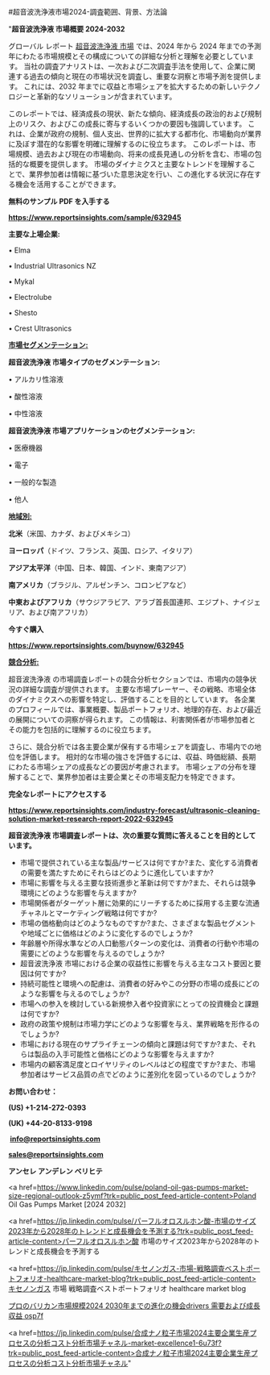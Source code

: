 #超音波洗浄液市場2024-調査範囲、背景、方法論

"<strong>超音波洗浄液 市場概要 2024-2032</strong>

グローバル レポート <a href=https://www.reportsinsights.com/sample/632945>超音波洗浄液 市場</a> では、2024 年から 2024 年までの予測年にわたる市場規模とその構成についての詳細な分析と理解を必要としています。 当社の調査アナリストは、一次および二次調査手法を使用して、企業に関連する過去の傾向と現在の市場状況を調査し、重要な洞察と市場予測を提供します。 これには、2032 年までに収益と市場シェアを拡大​​するための新しいテクノロジーと革新的なソリューションが含まれています。

このレポートでは、経済成長の現状、新たな傾向、経済成長の政治的および規制上のリスク、およびこの成長に寄与するいくつかの要因も強調しています。 これは、企業が政府の規制、個人支出、世界的に拡大する都市化、市場動向が業界に及ぼす潜在的な影響を明確に理解するのに役立ちます。 このレポートは、市場規模、過去および現在の市場動向、将来の成長見通しの分析を含む、市場の包括的な概要を提供します。 市場のダイナミクスと主要なトレンドを理解することで、業界参加者は情報に基づいた意思決定を行い、この進化する状況に存在する機会を活用することができます。

<strong><b>無料のサンプル PDF を入手する</b></strong>

<a href=https://www.reportsinsights.com/sample/632945><strong><u>https://www.reportsinsights.com/sample/632945</u></strong></a>

<strong>主要な上場企業:</strong>

• Elma

• Industrial Ultrasonics NZ

• Mykal

• Electrolube

• Shesto

• Crest Ultrasonics

<strong><u>市場セグメンテーション</u></strong><strong><u>:</u></strong>

<strong>超音波洗浄液 市場タイプのセグメンテーション:</strong>

• アルカリ性溶液

• 酸性溶液

• 中性溶液

<strong>超音波洗浄液 市場アプリケーションのセグメンテーション:</strong>

• 医療機器

• 電子

• 一般的な製造

• 他人

<strong><u>地域別</u></strong><strong><u>:</u></strong>

<strong>北米</strong>（米国、カナダ、およびメキシコ）

<strong>ヨーロッパ</strong>（ドイツ、フランス、英国、ロシア、イタリア）

<strong>アジア太平洋</strong>（中国、日本、韓国、インド、東南アジア）

<strong>南アメリカ</strong>（ブラジル、アルゼンチン、コロンビアなど）

<strong>中東およびアフリカ</strong>（サウジアラビア、アラブ首長国連邦、エジプト、ナイジェリア、および南アフリカ）

<strong>今すぐ購入</strong>

<a href=https://www.reportsinsights.com/buynow/632945><strong><u>https://www.reportsinsights.com/buynow/632945</u></strong></a>

<strong><u>競合分析:</u></strong>

超音波洗浄液 の市場調査レポートの競合分析セクションでは、市場内の競争状況の詳細な調査が提供されます。 主要な市場プレーヤー、その戦略、市場全体のダイナミクスへの影響を特定し、評価することを目的としています。 各企業のプロフィールでは、事業概要、製品ポートフォリオ、地理的存在、および最近の展開についての洞察が得られます。 この情報は、利害関係者が市場参加者とその能力を包括的に理解するのに役立ちます。

さらに、競合分析では各主要企業が保有する市場シェアを調査し、市場内での地位を評価します。 相対的な市場の強さを評価するには、収益、時価総額、長期にわたる市場シェアの成長などの要因が考慮されます。 市場シェアの分布を理解することで、業界参加者は主要企業とその市場支配力を特定できます。

<strong>完全なレポートにアクセスする</strong>

<a href=https://www.reportsinsights.com/industry-forecast/ultrasonic-cleaning-solution-market-research-report-2022-632945><strong><u><b>https://www.reportsinsights.com/industry-forecast/ultrasonic-cleaning-solution-market-research-report-2022-632945</b></u></strong></a>

<strong><b>超音波洗浄液 市場調査レポートは、次の重要な質問に答えることを目的としています。</b></strong>
<ul>
  <li>市場で提供されている主な製品/サービスは何ですか?また、変化する消費者の需要を満たすためにそれらはどのように進化していますか?</li>
  <li>市場に影響を与える主要な技術進歩と革新は何ですか?また、それらは競争環境にどのような影響を与えますか?</li>
  <li>市場関係者がターゲット層に効果的にリーチするために採用する主要な流通チャネルとマーケティング戦略は何ですか?</li>
  <li>市場の価格動向はどのようなものですか?また、さまざまな製品セグメントや地域ごとに価格はどのように変化するのでしょうか?</li>
  <li>年齢層や所得水準などの人口動態パターンの変化は、消費者の行動や市場の需要にどのような影響を与えるのでしょうか?</li>
  <li>超音波洗浄液 市場における企業の収益性に影響を与える主なコスト要因と要因は何ですか?</li>
  <li>持続可能性と環境への配慮は、消費者の好みやこの分野の市場の成長にどのような影響を与えるのでしょうか?</li>
  <li>市場への参入を検討している新規参入者や投資家にとっての投資機会と課題は何ですか?</li>
  <li>政府の政策や規制は市場力学にどのような影響を与え、業界戦略を形作るのでしょうか?</li>
  <li>市場における現在のサプライチェーンの傾向と課題は何ですか?また、それらは製品の入手可能性と価格にどのような影響を与えますか?</li>
  <li>市場内の顧客満足度とロイヤリティのレベルはどの程度ですか?また、市場参加者はサービス品質の点でどのように差別化を図っているのでしょうか?</li>
</ul>
<strong>お問い合わせ：</strong>

<strong>(US) +1-214-272-0393</strong>

<strong>(UK) +44-20-8133-9198</strong>

<strong> </strong><a href=info@reportsinsights.com><strong><u>info@reportsinsights.com</u></strong></a>

<a href=sales@reportsinsights.com><strong><u>sales@reportsinsights.com</u></strong></a>

<strong>アンセレ アンデレン ベリヒテ</strong>

<a href=https://www.linkedin.com/pulse/poland-oil-gas-pumps-market-size-regional-outlook-z5ymf?trk=public_post_feed-article-content>Poland Oil Gas Pumps Market [2024 2032]</a>

<a href=https://jp.linkedin.com/pulse/パーフルオロスルホン酸-市場のサイズ2023年から2028年のトレンドと成長機会を予測する?trk=public_post_feed-article-content>パーフルオロスルホン酸 市場のサイズ2023年から2028年のトレンドと成長機会を予測する</a>

<a href=https://jp.linkedin.com/pulse/キセノンガス-市場-戦略調査ベストポートフォリオ-healthcare-market-blog?trk=public_post_feed-article-content>キセノンガス 市場 戦略調査ベストポートフォリオ healthcare market blog</a>

<a href=https://www.linkedin.com/pulse/プロのバリカン市場規模2024-2030年までの進化の機会drivers-需要および成長収益-osp7f/>プロのバリカン市場規模2024 2030年までの進化の機会drivers 需要および成長収益 osp7f</a>

<a href=https://jp.linkedin.com/pulse/合成ナノ粒子市場2024主要企業生産プロセスの分析コスト分析市場チャネル-market-excellence1-6u73f?trk=public_post_feed-article-content>合成ナノ粒子市場2024主要企業生産プロセスの分析コスト分析市場チャネル</a>"
